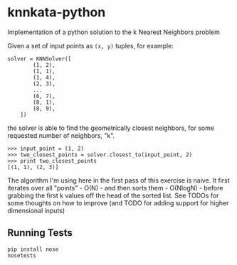 knnkata-python
==============

Implementation of a python solution to the k Nearest Neighbors problem

Given a set of input points as `(x, y)` tuples, for example:

    solver = KNNSolver([                                                        
            (1, 2),                                                            
            (1, 1),                                                            
            (1, 4),                                                            
            (2, 3),                                                            
            ...                                                            
            (6, 7),                                                            
            (8, 1),                                                            
            (8, 9),                                                            
        ])

the solver is able to find the geometrically closest neighbors, for some requested number of neighbors, "k".

    >>> input_point = (1, 2)
    >>> two_closest_points = solver.closest_to(input_point, 2)
    >>> print two_closest_points
    [(1, 1), (2, 3)]

The algorithm I'm using here in the first pass of this exercise is naive.  It first iterates over all "points" - O(N) - and then sorts them - O(NlogN) - before grabbing the first k values off the head of the sorted list.  See TODOs for some thoughts on how to improve (and TODO for adding support for higher dimensional inputs)

Running Tests
-------------

    pip install nose
    nosetests
